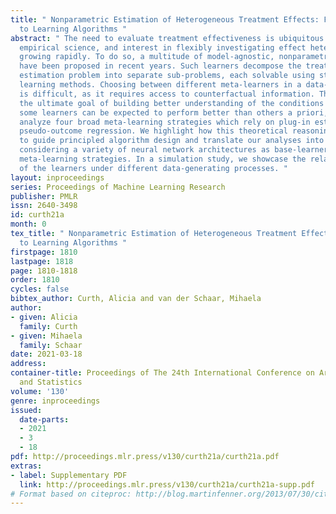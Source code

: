 ```yaml
---
title: " Nonparametric Estimation of Heterogeneous Treatment Effects: From Theory
  to Learning Algorithms "
abstract: " The need to evaluate treatment effectiveness is ubiquitous in most of
  empirical science, and interest in flexibly investigating effect heterogeneity is
  growing rapidly. To do so, a multitude of model-agnostic, nonparametric meta-learners
  have been proposed in recent years. Such learners decompose the treatment effect
  estimation problem into separate sub-problems, each solvable using standard supervised
  learning methods. Choosing between different meta-learners in a data-driven manner
  is difficult, as it requires access to counterfactual information. Therefore, with
  the ultimate goal of building better understanding of the conditions under which
  some learners can be expected to perform better than others a priori, we theoretically
  analyze four broad meta-learning strategies which rely on plug-in estimation and
  pseudo-outcome regression. We highlight how this theoretical reasoning can be used
  to guide principled algorithm design and translate our analyses into practice by
  considering a variety of neural network architectures as base-learners for the discussed
  meta-learning strategies. In a simulation study, we showcase the relative strengths
  of the learners under different data-generating processes. "
layout: inproceedings
series: Proceedings of Machine Learning Research
publisher: PMLR
issn: 2640-3498
id: curth21a
month: 0
tex_title: " Nonparametric Estimation of Heterogeneous Treatment Effects: From Theory
  to Learning Algorithms "
firstpage: 1810
lastpage: 1818
page: 1810-1818
order: 1810
cycles: false
bibtex_author: Curth, Alicia and van der Schaar, Mihaela
author:
- given: Alicia
  family: Curth
- given: Mihaela
  family: Schaar
date: 2021-03-18
address: 
container-title: Proceedings of The 24th International Conference on Artificial Intelligence
  and Statistics
volume: '130'
genre: inproceedings
issued:
  date-parts:
  - 2021
  - 3
  - 18
pdf: http://proceedings.mlr.press/v130/curth21a/curth21a.pdf
extras:
- label: Supplementary PDF
  link: http://proceedings.mlr.press/v130/curth21a/curth21a-supp.pdf
# Format based on citeproc: http://blog.martinfenner.org/2013/07/30/citeproc-yaml-for-bibliographies/
---
```

